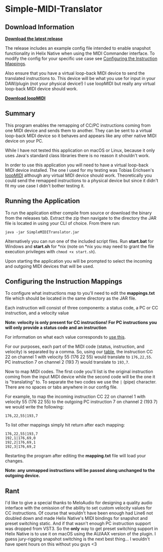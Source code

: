 # Simple-MIDI-Translator

## Download Information

**[Download the latest release](https://github.com/ryankeegan/Simple-MIDI-Translator/releases/download/1.0/Simple-MIDI-Translator-v1.0.zip)**

The release includes an example config file intended to enable snapshot functionality in Helix Native when using the MIDI Commander interface. To modify the config for your specific use case see [Configuring the Instruction Mappings](https://github.com/ryankeegan/Simple-MIDI-Translator#configuring-the-instruction-mappings).

Also ensure that you have a virtual loop-back MIDI device to send the translated instructions to. This device will be what you use for input in your DAW/plugin (not your physical device!) I use loopMIDI but really any virtual loop-back MIDI device should work.

**[Download loopMIDI](https://www.tobias-erichsen.de/software/loopmidi.html)**

## Summary
This program enables the remapping of CC/PC instructions coming from one MIDI device and sends them to another. They can be sent to a virtual loop-back MIDI device so it behaves and appears like any other native MIDI device on your PC.

While I have not tested this application on macOS or Linux, because it only uses Java's standard class libraries there is no reason it shouldn't work.

In order to use this application you will need to have a virtual loop-back MIDI device installed. The one I used for my testing was Tobias Erichsen's [loopMIDI](https://www.tobias-erichsen.de/software/loopmidi.html) although any virtual MIDI device should work. Theoretically you could send the remapped instructions to a physical device but since it didn't fit my use case I didn't bother testing it.

## Running the Application
To run the application either compile from source or download the binary from the releases tab. Extract the zip then navigate to the directory the JAR file is located in using your CLI of choice. From there run:

`java -jar SimpleMIDITranslator.jar`

Alternatively you can run one of the included script files. Run **start.bat** for Windows and **start.sh** for \*nix (note on \*nix you may need to grant the file execution privileges with `chmod +x start.sh`).

Upon starting the application you will be prompted to select the incoming and outgoing MIDI devices that will be used.

## Configuring the Instruction Mappings
To configure what instructions map to you'll need to edit the **mappings.txt** file which should be located in the same directory as the JAR file.

Each instruction will consist of three components: a status code, a PC or CC instruction, and a velocity value

**Note: velocity is only present for CC instructions! For PC instructions you will only provide a status code and an instruction**

For information on what each value corresponds to [use this](https://www.midi.org/specifications-old/item/table-2-expanded-messages-list-status-bytes).

For our purposes, each part of the MIDI code (status, instruction, and velocity) is separated by a comma. So, using our [table](https://www.midi.org/specifications-old/item/table-2-expanded-messages-list-status-bytes), the instruction CC 22 on channel 1 with velocity 55 (176 22 55) would translate to `176,22,55`. PC instruction 7 on channel 2 (193 7) would translate to `193,7`.

Now to map MIDI codes. The first code you'll list is the original instruction coming from the input MIDI device while the second code will be the one it is "translating" to. To separate the two codes we use the `|` (pipe) character. There are no spaces or tabs anywhere in our config file.

For example, to map the incoming instruction CC 22 on channel 1 with velocity 55 (176 22 55) to the outgoing PC instruction 7 on channel 2 (193 7) we would write the following:

`176,22,55|193,7`

To list other mappings simply hit return after each mapping:

```
176,22,55|193,7
192,1|176,69,0
192,2|176,69,1
192,3|176,69,2
```

Restarting the program after editing the **mapping.txt** file will load your changes.

**Note: any unmapped instructions will be passed along unchanged to the outgoing device.**

## Rant
I'd like to give a special thanks to MeloAudio for designing a quality audio interface with the omission of the ability to set custom velocity values for CC instructions. Of course that wouldn't have been enough had Line6 not doubled down and made Helix Native's MIDI bindings for snapshot and preset switching static. And if that wasn't enough PC instruction support was dropped from VST3. So the **only** way to get preset switching support in Helix Native is to use it on macOS using the AU/AAX version of the plugin. I guess jury-rigging snapshot switching is the next best thing... I wouldn't have spent hours on this without you guys <3
